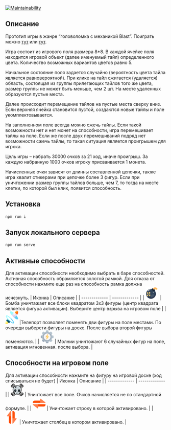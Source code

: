 [![Maintainability](https://api.codeclimate.com/v1/badges/8c213d5a42a506330f61/maintainability)](https://codeclimate.com/github/Vetrash/TapClap-BlastGame/maintainability)

## Описание
<p>Прототип игры в жанре “головоломка с механикой Blast”. Поиграть можно <a href="https://tapclap-blastgame-vetrash.vercel.app/">тут</a> или <a href="https://tapclap-blastgame-git-main-vetrash.vercel.app/">тут</a>.</p>


<p>Игра состоит из игрового поля размера 8*8. В каждой ячейке поля находится игровой объект (далее именуемый тайл) определенного цвета. Количество возможных вариантов цветов равно 5. </p>
<p>Начальное состояние поля задается случайно (вероятность цвета тайла является равновероятной). При клике на тайл сжигается (удаляется) область, состоящая из группы прилегающих тайлов того же цвета, размер группы не может быть меньше, чем 2 шт. На месте удаленных образуются пустые места. </p>
<p>Далее происходит перемещение тайлов на пустые места сверху вниз. Если верхняя ячейка становится пустой, создаются новые тайлы и поле укомплектовывается. </p>
<p>На заполненном поле всегда можно сжечь тайлы. Если такой возможности нет и нет монет на способности, игра перемешивает тайлы на поле. Если же после двух перемешиваний подряд нет возможности сжечь тайлы, то такая ситуация является проигрышем для игрока. </p>
<p>Цель игры – набрать 30000 очков за 21 ход, иначе проигрыш. За каждую набранную 1000 очков игроку присваивается 1 монета. </p>
<p>Начисленные очки зависят от длинны составленной цепочки, также игра хвалит стикерами при цепочке более 3 фигур. Если при уничтожении размер группы тайлов больше, чем 7, то тогда на месте клетки, по которой был клик, появится способность. </p>

## Установка
```sh
npm run i
```
## Запуск локального сервера
```sh
npm run serve
```
## Активные способности
Для активации способности необходимо выбрать в баре способностей. Активная способность обрамляется золотой рамкой. Для отказа от способности нажмите еще раз на способность рамка должна исчезнуть.
| Иконка | Описание |
| ------------- | ------------- |
| <img src="src/assets/images/bomb.png" width="40" height="40"/>  | Бомба уничтажает все блоки квадратом 3х3 фигуры (центр квадрата является фигура активации). Выберите центр взрыва на игровом поле  |
| <img src="src/assets/images/portal.png" width="40" height="40"/>  |Телепорт позволяет поменять дви фигуры на поле местами. По очереди выберети фигуры на доске. После выбора второй фигуры поменяются. |
| <img src="src/assets/images/lightning.png" width="40" height="40"/> | Молнии уничтожают 6 случайных фигур на поле, активация мгновенная. после выбора. |


## Способности на игровом поле
Для активации способности нажмите на фигуру на игровой доске (ход списываться не будет)
| Иконка | Описание |
| ------------- | ------------- |
| <img src="src/assets/images/killAll.png" width="40" height="40"/>   | Уничтожает все поле. Очков начисляется не по стандартной формуле. |
| <img src="src/assets/images/killRow.png" width="40" height="40"/>   | Уничтожает строку в которой активировано. |
| <img src="src/assets/images/killCol.png" width="40" height="40"/>   | Уничтожает столбец в котором активировано. |


